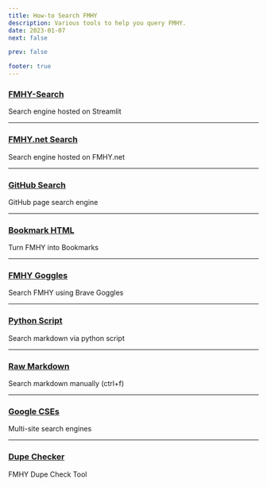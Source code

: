 ```yaml
---
title: How-to Search FMHY
description: Various tools to help you query FMHY.
date: 2023-01-07
next: false

prev: false

footer: true
---
```


<Post authors="nbats" />

### [FMHY-Search](https://fmhy-search.streamlit.app/)

Search engine hosted on Streamlit

---

### [FMHY.net Search](https://fmhy.net/)

Search engine hosted on FMHY.net

---

### [GitHub Search](https://github.com/fmhy/edit/search?q=&type=wikis)

GitHub page search engine

---

### [Bookmark HTML](https://github.com/fmhy/bookmarks)

Turn FMHY into Bookmarks

---

### [FMHY Goggles](https://github.com/fmhy/bookmarks#goggle)

Search FMHY using Brave Goggles

---

### [Python Script](https://github.com/Rust1667/a-FMHY-search-engine)

Search markdown via python script

---

### [Raw Markdown](https://api.fmhy.net/single-page)

Search markdown manually (ctrl+f)

---

### [Google CSEs](https://www.reddit.com/r/FREEMEDIAHECKYEAH/wiki/internet-tools/#wiki_.25B7_custom_search_engines)

Multi-site search engines

---

### [Dupe Checker](https://github.com/fmhy/dupe-checker)

FMHY Dupe Check Tool
